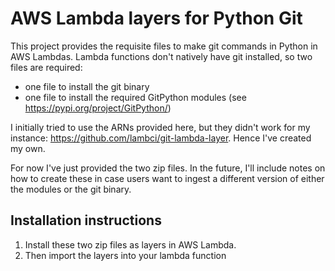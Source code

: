 # AWS Lambda layers for Python Git

This project provides the requisite files to make git commands in Python in AWS Lambdas. Lambda functions don't natively have git installed, so two files are required: 
* one file to install the git binary
* one file to install the required GitPython modules (see https://pypi.org/project/GitPython/)

I initially tried to use the ARNs provided here, but they didn't work for my instance: https://github.com/lambci/git-lambda-layer. Hence I've created my own. 

For now I've just provided the two zip files. In the future, I'll include notes on how to create these in case users want to ingest a different version of either the modules or the git binary.

## Installation instructions
1. Install these two zip files as layers in AWS Lambda. 
2. Then import the layers into your lambda function
